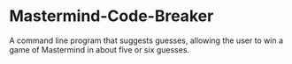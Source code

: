 # Mastermind-Code-Breaker
A command line program that suggests guesses, allowing the user to win a game of Mastermind in about five or six guesses.
